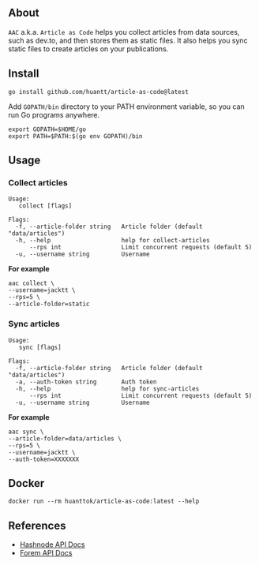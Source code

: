 ## About
`AAC` a.k.a. `Article as Code` helps you collect articles from data sources, such as dev.to, and then stores them as static files. 
 It also helps you sync static files to create articles on your publications.

## Install
```shell
go install github.com/huantt/article-as-code@latest
```

Add `GOPATH/bin` directory to your PATH environment variable, so you can run Go programs anywhere.
```shell
export GOPATH=$HOME/go
export PATH=$PATH:$(go env GOPATH)/bin
```

## Usage

### Collect articles
```shell
Usage:
   collect [flags]

Flags:
  -f, --article-folder string   Article folder (default "data/articles")
  -h, --help                    help for collect-articles
      --rps int                 Limit concurrent requests (default 5)
  -u, --username string         Username
```

**For example**
```shell
aac collect \
--username=jacktt \
--rps=5 \
--article-folder=static
```

### Sync articles
```shell
Usage:
   sync [flags]

Flags:
  -f, --article-folder string   Article folder (default "data/articles")
  -a, --auth-token string       Auth token
  -h, --help                    help for sync-articles
      --rps int                 Limit concurrent requests (default 5)
  -u, --username string         Username
```

**For example**
```shell
aac sync \
--article-folder=data/articles \
--rps=5 \
--username=jacktt \
--auth-token=XXXXXXX
```

## Docker

```shell
docker run --rm huanttok/article-as-code:latest --help
```

## References
- [Hashnode API Docs](https://api.hashnode.com/)
- [Forem API Docs](https://developers.forem.com/api/)